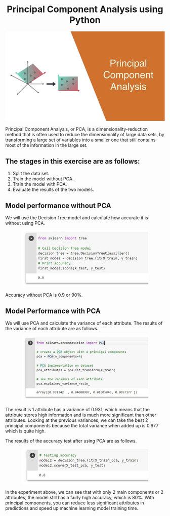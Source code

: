<h1 align="center"> Principal Component Analysis using Python </h1>

<p align="center">
    <img src="images/pca.jpg" width="600">
</p>

Principal Component Analysis, or PCA, is a dimensionality-reduction method that is often used to reduce the dimensionality of large data sets, by transforming a large set of variables into a smaller one that still contains most of the information in the large set.


## The stages in this exercise are as follows:

1. Split the data set.
2. Train the model without PCA.
3. Train the model with PCA.
4. Evaluate the results of the two models.


## Model performance without PCA

We will use the Decision Tree model and calculate how accurate it is without using PCA.

<p align="center">
    <img src="images/acc.JPG" width="400">
</p>

Accuracy without PCA is 0.9 or 90%.

## Model Performance with PCA

We will use PCA and calculate the variance of each attribute. The results of the variance of each attribute are as follows.
<p align="center">
    <img src="images/pcaim.JPG" width="400">
</p>
The result is 1 attribute has a variance of 0.931, which means that the attribute stores high information and is much more significant than other attributes.
Looking at the previous variances, we can take the best 2 principal components because the total variance when added up is 0.977 which is quite high.

The results of the accuracy test after using PCA are as follows.
<p align="center">
    <img src="images/pcaimpl.JPG" width="400">
</p>
In the experiment above, we can see that with only 2 main components or 2 attributes, the model still has a fairly high accuracy, which is 80%. With principal components, you can reduce less significant attributes in predictions and speed up machine learning model training time.
